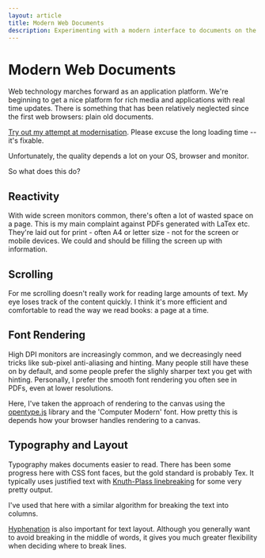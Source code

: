 ```yaml
---
layout: article
title: Modern Web Documents
description: Experimenting with a modern interface to documents on the web.
---
```


# Modern Web Documents

Web technology marches forward as an application platform. We're
beginning to get a nice platform for rich media and applications with
real time updates. There is something that has been relatively
neglected since the first web browsers: plain old documents.

[Try out my attempt at modernisation](/document-experiment/). Please
excuse the long loading time -- it's fixable.

Unfortunately, the quality depends a lot on your OS, browser and
monitor.

So what does this do?

## Reactivity

With wide screen monitors common, there's often a lot of wasted space
on a page. This is my main complaint against PDFs generated with LaTex
etc. They're laid out for print - often A4 or letter size - not for
the screen or mobile devices. We could and should be filling the
screen up with information.

## Scrolling

For me scrolling doesn't really work for reading large amounts of
text. My eye loses track of the content quickly. I think it's more
efficient and comfortable to read the way we read books: a page at a
time.

## Font Rendering

High DPI monitors are increasingly common, and we decreasingly need
tricks like sub-pixel anti-aliasing and hinting. Many people still
have these on by default, and some people prefer the slighly sharper
text you get with hinting. Personally, I prefer the smooth font
rendering you often see in PDFs, even at lower resolutions.

Here, I've taken the approach of rendering to the canvas using the
[opentype.js](http://nodebox.github.io/opentype.js/) library and the
'Computer Modern' font. How pretty this is depends how your browser
handles rendering to a canvas.

## Typography and Layout

Typography makes documents easier to read. There has been some
progress here with CSS font faces, but the gold standard is probably
Tex. It typically uses justified text with
[Knuth-Plass linebreaking](http://www.bramstein.com/projects/typeset/)
for some very pretty output.

I've used that here with a similar algorithm for breaking the text
into columns.

[Hyphenation](https://github.com/bramstein/hypher) is also important
for text layout. Although you generally want to avoid breaking in the
middle of words, it gives you much greater flexibility when deciding
where to break lines.
